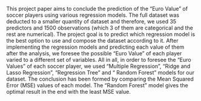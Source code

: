 This project paper aims to conclude the prediction of the “Euro Value” of soccer players using various regression models. The full dataset was deducted to a smaller quantity of dataset and therefore, we used 35 predictors and 1500 observations (which 3 of them are categorical and the rest are numerical). The project goal is to predict which regression model is the best option to use and compose the dataset
according to it. After implementing the regression models and predicting each value of them after the analysis, we foresee the possible “Euro Value” of each player varied to a different set of variables. All in all, in order to foresee the “Euro Values” of each soccer player, we used “Multiple Regression”, “Ridge and Lasso Regression”, “Regression Tree” and “ Random Forest” models for our dataset. The conclusion has been
formed by comparing the Mean Squared Error (MSE) values of each model. The “Random Forest” model gives the optimal result in the end with the least MSE value.
